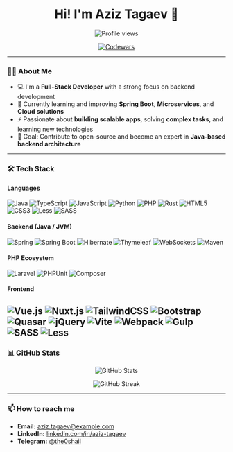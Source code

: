 <h1 align="center">Hi! I'm Aziz Tagaev 👋</h1>

<p align="center">
  <img src="https://komarev.com/ghpvc/?username=the0shail" alt="Profile views" />
</p>

<p align="center">
  <a href="https://www.codewars.com/users/the0shail">
    <img src="https://www.codewars.com/users/the0shail/badges/large" alt="Codewars" />
  </a>
</p>

---

### 👨‍💻 About Me

- 💻 I'm a **Full-Stack Developer** with a strong focus on backend development  
- 🌱 Currently learning and improving **Spring Boot**, **Microservices**, and **Cloud solutions**  
- ⚡ Passionate about **building scalable apps**, solving **complex tasks**, and learning new technologies  
- 🎯 Goal: Contribute to open-source and become an expert in **Java-based backend architecture**

---

### 🛠️ Tech Stack

#### **Languages**
![Java](https://img.shields.io/badge/java-%23ED8B00.svg?style=for-the-badge&logo=openjdk&logoColor=white)
![TypeScript](https://img.shields.io/badge/typescript-%23007ACC.svg?style=for-the-badge&logo=typescript&logoColor=white)
![JavaScript](https://img.shields.io/badge/javascript-%23323330.svg?style=for-the-badge&logo=javascript&logoColor=%23F7DF1E)
![Python](https://img.shields.io/badge/python-3670A0?style=for-the-badge&logo=python&logoColor=ffdd54)
![PHP](https://img.shields.io/badge/php-%23777BB4.svg?style=for-the-badge&logo=php&logoColor=white)
![Rust](https://img.shields.io/badge/rust-%23000000.svg?style=for-the-badge&logo=rust&logoColor=white)
![HTML5](https://img.shields.io/badge/html5-%23E34F26.svg?style=for-the-badge&logo=html5&logoColor=white)
![CSS3](https://img.shields.io/badge/css3-%231572B6.svg?style=for-the-badge&logo=css3&logoColor=white)
![Less](https://img.shields.io/badge/less-2B4C80?style=for-the-badge&logo=less&logoColor=white)
![SASS](https://img.shields.io/badge/SASS-hotpink.svg?style=for-the-badge&logo=SASS&logoColor=white)

#### **Backend (Java / JVM)**
![Spring](https://img.shields.io/badge/spring-%236DB33F.svg?style=for-the-badge&logo=spring&logoColor=white)
![Spring Boot](https://img.shields.io/badge/spring%20boot-%236DB33F.svg?style=for-the-badge&logo=springboot&logoColor=white)
![Hibernate](https://img.shields.io/badge/hibernate-59666C?style=for-the-badge&logo=hibernate&logoColor=white)
![Thymeleaf](https://img.shields.io/badge/thymeleaf-005F0F?style=for-the-badge&logo=thymeleaf&logoColor=white)
![WebSockets](https://img.shields.io/badge/WebSockets-0A0A0A?style=for-the-badge)
![Maven](https://img.shields.io/badge/Apache%20Maven-C71A36?style=for-the-badge&logo=Apache%20Maven&logoColor=white)

#### **PHP Ecosystem**
![Laravel](https://img.shields.io/badge/laravel-%23FF2D20.svg?style=for-the-badge&logo=laravel&logoColor=white)
![PHPUnit](https://img.shields.io/badge/PHPUnit-366488?style=for-the-badge&logo=php&logoColor=white)
![Composer](https://img.shields.io/badge/composer-885630.svg?style=for-the-badge&logo=composer&logoColor=white)

#### **Frontend**
![Vue.js](https://img.shields.io/badge/vuejs-%2335495e.svg?style=for-the-badge&logo=vuedotjs&logoColor=%234FC08D)
![Nuxt.js](https://img.shields.io/badge/Nuxt-002E3B?style=for-the-badge&logo=nuxtdotjs&logoColor=%2300DC82)
![TailwindCSS](https://img.shields.io/badge/tailwindcss-%2338B2AC.svg?style=for-the-badge&logo=tailwind-css&logoColor=white)
![Bootstrap](https://img.shields.io/badge/bootstrap-%238511FA.svg?style=for-the-badge&logo=bootstrap&logoColor=white)
![Quasar](https://img.shields.io/badge/Quasar-16B7FB?style=for-the-badge&logo=quasar&logoColor=black)
![jQuery](https://img.shields.io/badge/jquery-%230769AD.svg?style=for-the-badge&logo=jquery&logoColor=white)
![Vite](https://img.shields.io/badge/vite-%23646CFF.svg?style=for-the-badge&logo=vite&logoColor=white)
![Webpack](https://img.shields.io/badge/webpack-%238DD6F9.svg?style=for-the-badge&logo=webpack&logoColor=black)
![Gulp](https://img.shields.io/badge/GULP-%23CF4647.svg?style=for-the-badge&logo=gulp&logoColor=white)
![SASS](https://img.shields.io/badge/SASS-hotpink.svg?style=for-the-badge&logo=SASS&logoColor=white)
![Less](https://img.shields.io/badge/less-2B4C80?style=for-the-badge&logo=less&logoColor=white)
---

### 📊 GitHub Stats

<p align="center">
  <img src="https://github-readme-stats.vercel.app/api?username=the0shail&show_icons=true&theme=tokyonight" alt="GitHub Stats" />
</p>

<p align="center">
  <img src="https://github-readme-streak-stats.herokuapp.com/?user=the0shail&theme=tokyonight" alt="GitHub Streak" />
</p>

---

### 📫 How to reach me
- **Email:** aziz.tagaev@example.com  
- **LinkedIn:** [linkedin.com/in/aziz-tagaev](https://linkedin.com/)  
- **Telegram:** [@the0shail](https://t.me/the0shail)

